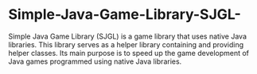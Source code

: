 # Simple-Java-Game-Library-SJGL-
Simple Java Game Library (SJGL) is a game library that uses native Java libraries. This library serves as a helper library containing and providing helper classes. Its main purpose is to speed up the game development of Java games programmed using native Java libraries.
